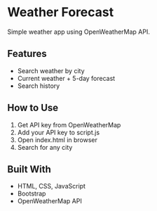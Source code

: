 # Weather Forecast

Simple weather app using OpenWeatherMap API.

## Features
- Search weather by city
- Current weather + 5-day forecast
- Search history

## How to Use
1. Get API key from OpenWeatherMap
2. Add your API key to script.js
3. Open index.html in browser
4. Search for any city

## Built With
- HTML, CSS, JavaScript
- Bootstrap
- OpenWeatherMap API
